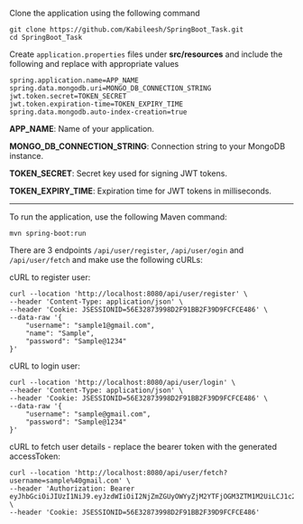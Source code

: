 Clone the application using the following command

```
git clone https://github.com/Kabileesh/SpringBoot_Task.git
cd SpringBoot_Task
```

Create `application.properties` files under **src/resources** and include the following and replace with appropriate values
```
spring.application.name=APP_NAME
spring.data.mongodb.uri=MONGO_DB_CONNECTION_STRING
jwt.token.secret=TOKEN_SECRET
jwt.token.expiration-time=TOKEN_EXPIRY_TIME
spring.data.mongodb.auto-index-creation=true
```

**APP_NAME**: Name of your application.

**MONGO_DB_CONNECTION_STRING**: Connection string to your MongoDB instance.

**TOKEN_SECRET**: Secret key used for signing JWT tokens.

**TOKEN_EXPIRY_TIME**: Expiration time for JWT tokens in milliseconds.


<hr />

To run the application, use the following Maven command:
```
mvn spring-boot:run 
```

There are 3 endpoints `/api/user/register`, `/api/user/ogin` and `/api/user/fetch` and make use the following cURLs:

cURL to register user:
```
curl --location 'http://localhost:8080/api/user/register' \
--header 'Content-Type: application/json' \
--header 'Cookie: JSESSIONID=56E32873998D2F91BB2F39D9FCFCE486' \
--data-raw '{
    "username": "sample1@gmail.com",
    "name": "Sample",
    "password": "Sample@1234"
}'
```

cURL to login user:
```
curl --location 'http://localhost:8080/api/user/login' \
--header 'Content-Type: application/json' \
--header 'Cookie: JSESSIONID=56E32873998D2F91BB2F39D9FCFCE486' \
--data-raw '{
    "username": "sample@gmail.com",
    "password": "Sample@1234"
}'
```

cURL to fetch user details - replace the bearer token with the generated accessToken:
```
curl --location 'http://localhost:8080/api/user/fetch?username=sample%40gmail.com' \
--header 'Authorization: Bearer eyJhbGciOiJIUzI1NiJ9.eyJzdWIiOiI2NjZmZGUyOWYyZjM2YTFjOGM3ZTM1M2UiLCJ1c2VybmFtZSI6InNhbXBsZUBnbWFpbC5jb20iLCJuYW1lIjoiU2FtcGxlIiwiaWF0IjoxNzE4NjQxMzk4LCJleHAiOjE3MTg2NDQ5OTh9.k7ydvevKQUiKYsKGcAIDGFvfPp0jz2KuROEUWzmRejg' \
--header 'Cookie: JSESSIONID=56E32873998D2F91BB2F39D9FCFCE486'
```
